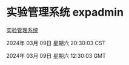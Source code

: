 # 实验管理系统 expadmin
[实验管理系统](http://:56808/expadmin-782313d2-e1b1-4ea7-932e-3a55e6a1a4d0/)

2024年 03月 09日 星期六 20:30:03 CST

2024年 03月 09日 星期六 12:30:03 GMT
